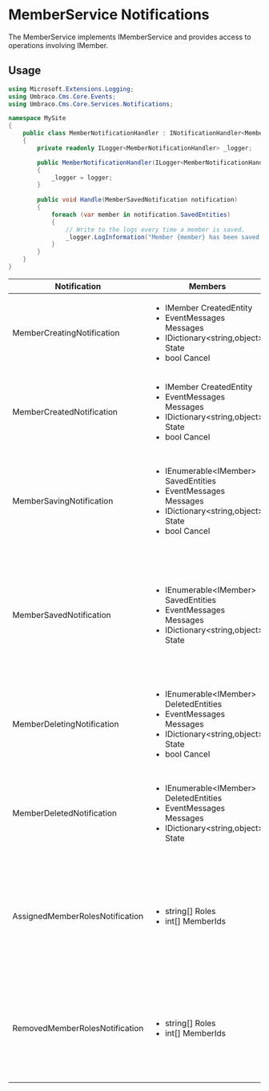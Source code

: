 # MemberService Notifications

The MemberService implements IMemberService and provides access to operations involving IMember.

## Usage

```csharp
using Microsoft.Extensions.Logging;
using Umbraco.Cms.Core.Events;
using Umbraco.Cms.Core.Services.Notifications;

namespace MySite
{
    public class MemberNotificationHandler : INotificationHandler<MemberSavedNotification>
    {
        private readonly ILogger<MemberNotificationHandler> _logger;

        public MemberNotificationHandler(ILogger<MemberNotificationHandler> logger)
        {
            _logger = logger;
        }
        
        public void Handle(MemberSavedNotification notification)
        {
            foreach (var member in notification.SavedEntities)
            {
                // Write to the logs every time a member is saved.
                _logger.LogInformation("Member {member} has been saved and notification published!", member.Name);
            }
        }
    }
}
```

| Notification                    | Members                                                                                                                                                      | Description                                                                                                                                                                                                                                                                                                                                                                                                                     |
| ------------------------------- | ------------------------------------------------------------------------------------------------------------------------------------------------------------ | ------------------------------------------------------------------------------------------------------------------------------------------------------------------------------------------------------------------------------------------------------------------------------------------------------------------------------------------------------------------------------------------------------------------------------- |
| MemberCreatingNotification      | <ul><li>IMember CreatedEntity</li><li>EventMessages Messages</li><li>IDictionary&#x3C;string,object> State</li><li>bool Cancel</li></ul>                     | <p>Published when MemberUserStore.CreateAsync is called in the API.<br>CreatedEntity: Gets the IMember object being created.</p>                                                                                                                                                      
| MemberCreatedNotification       | <ul><li>IMember CreatedEntity</li><li>EventMessages Messages</li><li>IDictionary&#x3C;string,object> State</li><li>bool Cancel</li></ul>                     | <p>Published when MemberUserStore.CreateAsync is called in the API.<br>CreatedEntity: Gets the created IMember object.</p>                                                                                                                                                      
| MemberSavingNotification        | <ul><li>IEnumerable&#x3C;IMember> SavedEntities</li><li>EventMessages Messages</li><li>IDictionary&#x3C;string,object> State</li><li>bool Cancel</li></ul>   | <p>Published when MemberService.Saving is called in the API.<br>NOTE: It can be skipped completely if the parameter "raiseEvents" is set to false during the Save method call (true by default).<br>SavedEntities: Gets the collection of IMember objects being saved.</p>                                                                                                                                                      |
| MemberSavedNotification         | <ul><li>IEnumerable&#x3C;IMember> SavedEntities</li><li>EventMessages Messages</li><li>IDictionary&#x3C;string,object> State</li></ul>                       | <p>Published when MemberService.Save is called in the API and after data has been persisted.<br>NOTE: It can be skipped completely if the parameter "raiseEvents" is set to false during the Save method call (true by default).<br><em>NOTE:</em> <a href="determining-new-entity.md"><em>See here on how to determine if the entity is brand new</em></a><br>SavedEntities: Gets the saved collection of IMember objects.</p> |
| MemberDeletingNotification      | <ul><li>IEnumerable&#x3C;IMember> DeletedEntities</li><li>EventMessages Messages</li><li>IDictionary&#x3C;string,object> State</li><li>bool Cancel</li></ul> | <p>Published when MemberService.Delete, and MemberService.DeleteMembersOfType are called in the API.<br>DeletedEntities: Gets the collection of IMember objects being deleted.</p>                                                                                                                                                                                                                                              |
| MemberDeletedNotification       | <ul><li>IEnumerable&#x3C;IMember> DeletedEntities</li><li>EventMessages Messages</li><li>IDictionary&#x3C;string,object> State</li></ul>                     | <p>Published when MemberService.Delete, and MemberService.DeleteMembersOfType are called in the API, after the members has been deleted.<br>DeletedEntities: Gets the collection of deleted IMember objects.</p>                                                                                                                                                                                                                |
| AssignedMemberRolesNotification | <ul><li>string[] Roles</li><li>int[] MemberIds</li></ul>                                                                                                     | <p>Published when MemberService.AssignRoles, and MemberService.ReplaceRoles are called in the API.</p><ol><li>Roles: Collection of role names being assigned.</li><li>MemberIds: Collection of Ids of the members the roles are being assigned to.</li></ol>                                                                                                                                                                    |
| RemovedMemberRolesNotification  | <ul><li>string[] Roles</li><li>int[] MemberIds</li></ul>                                                                                                     | <p>Published when MemberService.DissociateRoles are being called in the API.</p><ol><li>Roles: Collection of role names being removed.</li><li>MemberIds: Collection of Ids of the members the roles are being removed from.</li></ol>                                                                                                                                                                                          |
